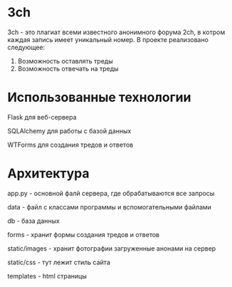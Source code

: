 # 3ch
3ch - это плагиат всеми известного анонимного форума 2ch, в котром каждая запись имеет уникальный номер.
В проекте реализовано следующее:
1. Возможность оставлять треды
2. Возможность отвечать на треды

# Использованные технологии
Flask для веб-сервера

SQLAlchemy для работы с базой данных

WTForms для создания тредов и ответов
# Архитектура
app.py - основной фалй сервера, где обрабатываются все запросы

data - файл с классами программы и вспомогательными файлами

db - база данных

forms - хранит формы создания тредов и ответов

static/images - хранит фотографии загруженные анонами на сервер

static/css - тут лежит стиль сайта

templates - html страницы
